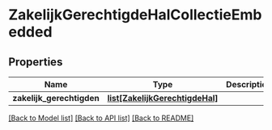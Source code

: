 # ZakelijkGerechtigdeHalCollectieEmbedded

## Properties
Name | Type | Description | Notes
------------ | ------------- | ------------- | -------------
**zakelijk_gerechtigden** | [**list[ZakelijkGerechtigdeHal]**](ZakelijkGerechtigdeHal.md) |  | [optional] 

[[Back to Model list]](../README.md#documentation-for-models) [[Back to API list]](../README.md#documentation-for-api-endpoints) [[Back to README]](../README.md)

